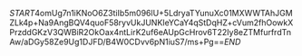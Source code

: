 $START$4omUg7n1iKNoO6Z3tiIb5m096lU+5LdryaTYunuXc01MXWWTAhJGMZLk4p+Na9AngBQV4quoF58ryvUkJUNKIeYCaY4qStDqHZ+cVum2fhOowkXPrzddGKzV3QWBiR2OkOax4ntLirK2uf6eAUpGcHrov6T22Iy8eZTMfurfrdTnAw/aDGy58Ze9Ug1DJFD/B4W0CDvv6pN1iuS7/ms+Pg==$END$